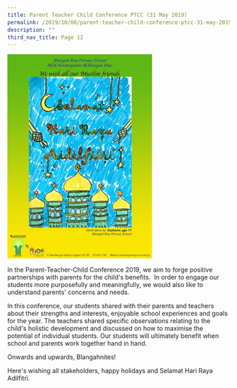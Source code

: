 ```yaml
---
title: Parent Teacher Child Conference PTCC (31 May 2019)
permalink: /2019/10/08/parent-teacher-child-conference-ptcc-31-may-2019/
description: ""
third_nav_title: Page 12
---
```

<img style="width: 65%;" src="/images/61986974_2775457349135318_3998872624275914752_n.jpg" />
<p>In the Parent-Teacher-Child Conference 2019, we aim to forge positive partnerships with parents for the child's benefits.&nbsp; In order to engage our students more purposefully and meaningfully, we would also like to understand parents' concerns and needs.</p>
<p>In this conference, our students shared with their parents and teachers about their strengths and interests, enjoyable school experiences and goals for the year. The teachers shared specific observations relating to the child's holistic development and discussed on how to maximise the potential of individual students. Our students will ultimately benefit when school and parents work together hand in hand.</p>
<p>Onwards and upwards, Blangahnites!</p>
<p>Here's wishing all stakeholders, happy holidays and Selamat Hari Raya Adilfitri.</p>